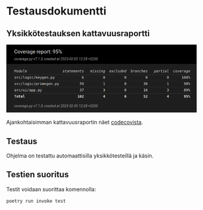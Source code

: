 # Testausdokumentti

## Yksikkötestauksen kattavuusraportti

![kattavuus](./kuvat/kattavuus.png)

Ajankohtaisimman kattavuusraportin näet [codecovista](https://app.codecov.io/gh/katajak/tiralabra).

## Testaus

Ohjelma on testattu automaattisilla yksikkötesteillä ja käsin.

## Testien suoritus

Testit voidaan suorittaa komennolla:

```bash
poetry run invoke test
```
